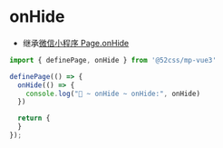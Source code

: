 # onHide

* 继承[微信小程序 Page.onHide](https://developers.weixin.qq.com/miniprogram/dev/reference/api/Page.html#onHide)

```ts
import { definePage, onHide } from '@52css/mp-vue3'

definePage(() => {
  onHide(() => {
    console.log("🚀 ~ onHide ~ onHide:", onHide)
  })

  return {
  }
});
```